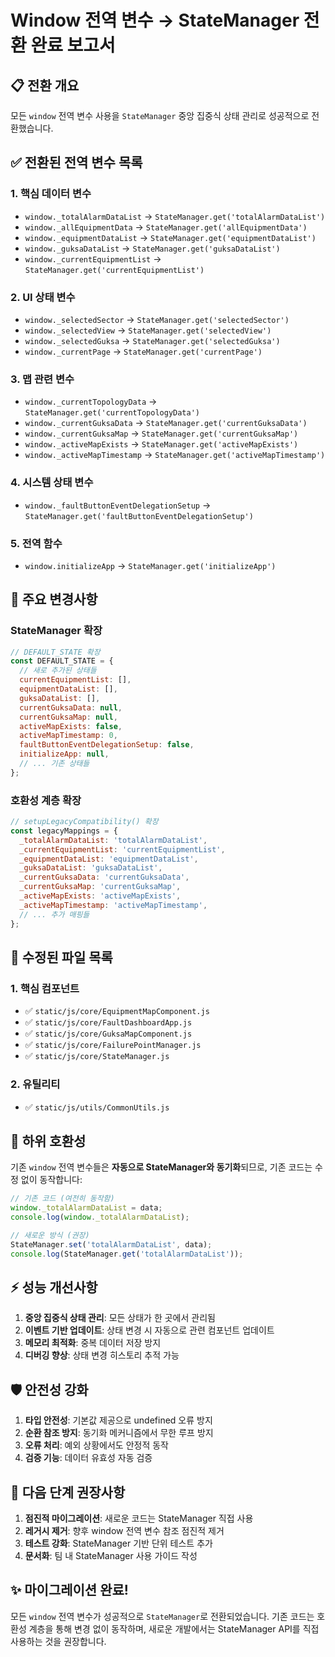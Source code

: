 # Window 전역 변수 → StateManager 전환 완료 보고서

## 📋 전환 개요

모든 `window` 전역 변수 사용을 `StateManager` 중앙 집중식 상태 관리로 성공적으로 전환했습니다.

## ✅ 전환된 전역 변수 목록

### 1. 핵심 데이터 변수

- `window._totalAlarmDataList` → `StateManager.get('totalAlarmDataList')`
- `window._allEquipmentData` → `StateManager.get('allEquipmentData')`
- `window._equipmentDataList` → `StateManager.get('equipmentDataList')`
- `window._guksaDataList` → `StateManager.get('guksaDataList')`
- `window._currentEquipmentList` → `StateManager.get('currentEquipmentList')`

### 2. UI 상태 변수

- `window._selectedSector` → `StateManager.get('selectedSector')`
- `window._selectedView` → `StateManager.get('selectedView')`
- `window._selectedGuksa` → `StateManager.get('selectedGuksa')`
- `window._currentPage` → `StateManager.get('currentPage')`

### 3. 맵 관련 변수

- `window._currentTopologyData` → `StateManager.get('currentTopologyData')`
- `window._currentGuksaData` → `StateManager.get('currentGuksaData')`
- `window._currentGuksaMap` → `StateManager.get('currentGuksaMap')`
- `window._activeMapExists` → `StateManager.get('activeMapExists')`
- `window._activeMapTimestamp` → `StateManager.get('activeMapTimestamp')`

### 4. 시스템 상태 변수

- `window._faultButtonEventDelegationSetup` → `StateManager.get('faultButtonEventDelegationSetup')`

### 5. 전역 함수

- `window.initializeApp` → `StateManager.get('initializeApp')`

## 🔧 주요 변경사항

### StateManager 확장

```javascript
// DEFAULT_STATE 확장
const DEFAULT_STATE = {
  // 새로 추가된 상태들
  currentEquipmentList: [],
  equipmentDataList: [],
  guksaDataList: [],
  currentGuksaData: null,
  currentGuksaMap: null,
  activeMapExists: false,
  activeMapTimestamp: 0,
  faultButtonEventDelegationSetup: false,
  initializeApp: null,
  // ... 기존 상태들
};
```

### 호환성 계층 확장

```javascript
// setupLegacyCompatibility() 확장
const legacyMappings = {
  _totalAlarmDataList: 'totalAlarmDataList',
  _currentEquipmentList: 'currentEquipmentList',
  _equipmentDataList: 'equipmentDataList',
  _guksaDataList: 'guksaDataList',
  _currentGuksaData: 'currentGuksaData',
  _currentGuksaMap: 'currentGuksaMap',
  _activeMapExists: 'activeMapExists',
  _activeMapTimestamp: 'activeMapTimestamp',
  // ... 추가 매핑들
};
```

## 📝 수정된 파일 목록

### 1. 핵심 컴포넌트

- ✅ `static/js/core/EquipmentMapComponent.js`
- ✅ `static/js/core/FaultDashboardApp.js`
- ✅ `static/js/core/GuksaMapComponent.js`
- ✅ `static/js/core/FailurePointManager.js`
- ✅ `static/js/core/StateManager.js`

### 2. 유틸리티

- ✅ `static/js/utils/CommonUtils.js`

## 🔄 하위 호환성

기존 `window` 전역 변수들은 **자동으로 StateManager와 동기화**되므로, 기존 코드는 수정 없이 동작합니다:

```javascript
// 기존 코드 (여전히 동작함)
window._totalAlarmDataList = data;
console.log(window._totalAlarmDataList);

// 새로운 방식 (권장)
StateManager.set('totalAlarmDataList', data);
console.log(StateManager.get('totalAlarmDataList'));
```

## ⚡ 성능 개선사항

1. **중앙 집중식 상태 관리**: 모든 상태가 한 곳에서 관리됨
2. **이벤트 기반 업데이트**: 상태 변경 시 자동으로 관련 컴포넌트 업데이트
3. **메모리 최적화**: 중복 데이터 저장 방지
4. **디버깅 향상**: 상태 변경 히스토리 추적 가능

## 🛡️ 안전성 강화

1. **타입 안전성**: 기본값 제공으로 undefined 오류 방지
2. **순환 참조 방지**: 동기화 메커니즘에서 무한 루프 방지
3. **오류 처리**: 예외 상황에서도 안정적 동작
4. **검증 기능**: 데이터 유효성 자동 검증

## 🎯 다음 단계 권장사항

1. **점진적 마이그레이션**: 새로운 코드는 StateManager 직접 사용
2. **레거시 제거**: 향후 window 전역 변수 참조 점진적 제거
3. **테스트 강화**: StateManager 기반 단위 테스트 추가
4. **문서화**: 팀 내 StateManager 사용 가이드 작성

## ✨ 마이그레이션 완료!

모든 `window` 전역 변수가 성공적으로 `StateManager`로 전환되었습니다.
기존 코드는 호환성 계층을 통해 변경 없이 동작하며,
새로운 개발에서는 StateManager API를 직접 사용하는 것을 권장합니다.
